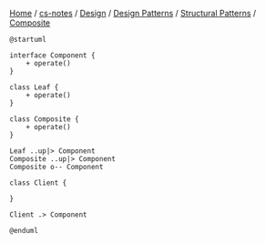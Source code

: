 [Home](https://mengxianbin.github.io) /
[cs-notes](https://mengxianbin.github.io/cs-notes/site) /
[Design](https://mengxianbin.github.io/cs-notes/site/Design) /
[Design Patterns](https://mengxianbin.github.io/cs-notes/site/Design/Design%20Patterns) /
[Structural Patterns](https://mengxianbin.github.io/cs-notes/site/Design/Design%20Patterns/Structural%20Patterns) /
[Composite](https://mengxianbin.github.io/cs-notes/site/Design/Design%20Patterns/Structural%20Patterns/Composite)

```puml
@startuml

interface Component {
    + operate()
}

class Leaf {
    + operate()
}

class Composite {
    + operate()
}

Leaf ..up|> Component
Composite ..up|> Component
Composite o-- Component

class Client {

}

Client .> Component

@enduml
```
